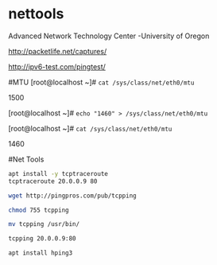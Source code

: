 # nettools
Advanced Network Technology Center -University of Oregon

http://packetlife.net/captures/

http://ipv6-test.com/pingtest/

#MTU
[root@localhost ~]# `cat /sys/class/net/eth0/mtu`

1500

[root@localhost ~]# `echo "1460" > /sys/class/net/eth0/mtu`


[root@localhost ~]# `cat /sys/class/net/eth0/mtu` 

1460


#Net Tools
``` bash
apt install -y tcptraceroute
tcptraceroute 20.0.0.9 80

wget http://pingpros.com/pub/tcpping

chmod 755 tcpping

mv tcpping /usr/bin/

tcpping 20.0.0.9:80

apt install hping3
```
